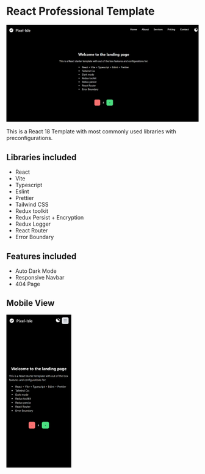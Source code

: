 
# React Professional Template

<img src="https://raw.githubusercontent.com/sarveshh/sarveshh/main/Screenshot_16-3-2024_35648_localhost.jpeg" />

This is a React 18 Template with most commonly used libraries with preconfigurations.

## Libraries included

* React
* Vite
* Typescript
* Eslint
* Prettier
* Tailwind CSS
* Redux toolkit
* Redux Persist + Encryption
* Redux Logger
* React Router
* Error Boundary


## Features included

* Auto Dark Mode
* Responsive Navbar
* 404 Page


## Mobile View

<img src="https://raw.githubusercontent.com/sarveshh/sarveshh/main/localhost_3000_(iPhone%2012%20Pro).png" height="400px" />


